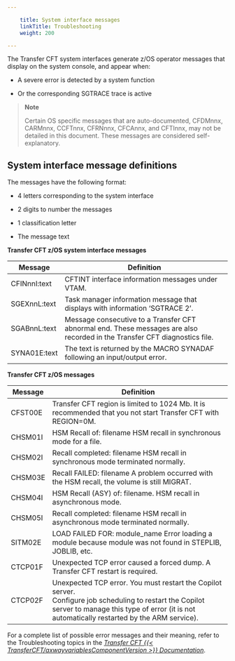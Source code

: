 ```yaml
---

    title: System interface messages
    linkTitle: Troubleshooting
    weight: 200

---
```

The Transfer CFT system interfaces generate z/OS operator messages that display on the system console, and appear when:

- A severe error is detected by a system function

<!-- -->

- Or the corresponding SGTRACE trace is active

> **Note**
>
> Certain OS specific messages that are auto-documented, CFDMnnx, CARMnnx, CCFTnnx, CFRNnnx, CFCAnnx, and CFTInnx, may not be detailed in this document. These messages are considered self-explanatory.

## System interface message definitions

The messages have the following format:

- 4 letters corresponding to the system interface

<!-- -->

- 2 digits to number the messages

<!-- -->

- 1 classification letter

<!-- -->

- The message text

****Transfer CFT z/OS system interface messages****


| Message | Definition |
| --- | --- |
| CFINnnI:text | CFTINT interface information messages under VTAM. |
| SGEXnnL:text | Task manager information message that displays with information ‘SGTRACE 2’. |
| SGABnnL:text | Message consecutive to a Transfer CFT abnormal end. These messages are also recorded in the Transfer CFT diagnostics file. |
| SYNA01E:text | The text is returned by the MACRO SYNADAF following an input/output error. |


**Transfer CFT z/OS messages**


| Message | Definition |
| --- | --- |
| CFST00E | Transfer CFT region is limited to 1024 Mb. It is recommended that you not start Transfer CFT with REGION=0M. |
| CHSM01I | HSM Recall of: filename HSM recall in synchronous mode for a file. |
| CHSM02I | Recall completed: filename HSM recall in synchronous mode terminated normally. |
| CHSM03E | Recall FAILED: filename A problem occurred with the HSM recall, the volume is still MIGRAT. |
| CHSM04I | HSM Recall (ASY) of: filename. HSM recall in asynchronous mode. |
| CHSM05I | Recall completed: filename HSM recall in asynchronous mode terminated normally. |
| SITM02E | LOAD FAILED FOR: module_name Error loading a module because module was not found in STEPLIB, JOBLIB, etc. |
| CTCP01F  | Unexpected TCP error caused a forced dump. A Transfer CFT restart is required. |
| CTCP02F  | Unexpected TCP error. You must restart the Copilot server.<br/> Configure job scheduling to restart the Copilot server to manage this type of error (it is not automatically restarted by the ARM service). |


For a complete list of possible error messages and their meaning, refer to the Troubleshooting topics in the *[*Transfer CFT* {{< TransferCFT/axwayvariablesComponentVersion  >}} *Documentation*](http://docs-dev.ecd.axway.int/u/documentation/transfer_cft/3.2.4/webhelp_portal/content/troubleshooting/messages_and_codes/messages_and_error_codes_start_here.htm)*.
